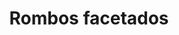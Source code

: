 ---
title: Rombos facetados
date: 
draft: false

# descripcion
description : Aros espectaculares! En plata 925 y cristal Swarovski. Simplemente bellísimos.

materials: Plata 925

color: 

dimensions: Largo 4.2cm

code: 01-10-1004

type: "Aros"

categories: []

price: $7.580,00

price_eftvo: $6.440,00

# Images
# first image will be shown in the product page
images:
  # - image: "images/path_to_image"
  # La ubicacion de las imagenes es imagenes/Aros/Aros.Cristal Swarovski/01-10-1004-rombos-facetados
  - image: "./images/aros/cristal_swarovski/01-10-1004-rombos-facetados_a.jpg"
  - image: "./images/aros/cristal_swarovski/01-10-1004-rombos-facetados_b.jpg"
  - image: "./images/aros/cristal_swarovski/01-10-1004-rombos-facetados_c.jpg"
---
